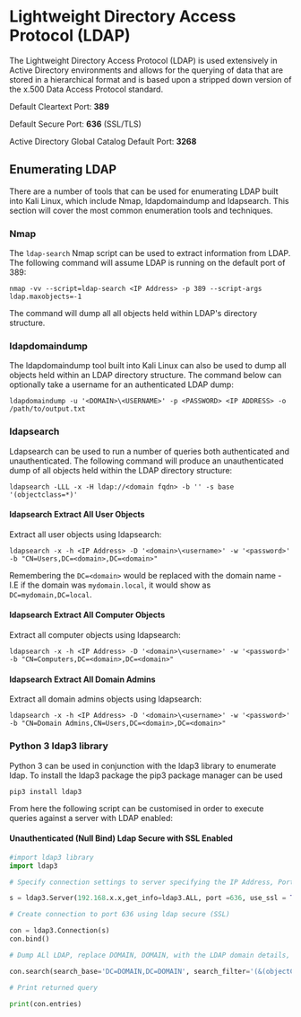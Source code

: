 # Lightweight Directory Access Protocol (LDAP)

The Lightweight Directory Access Protocol (LDAP) is used extensively in Active Directory environments and allows for the querying of data that are stored in a hierarchical format and is based upon a stripped down version of the x.500 Data Access Protocol standard.

Default Cleartext Port: **389**

Default Secure Port: **636** (SSL/TLS)

Active Directory Global Catalog Default Port: **3268**

## Enumerating LDAP

There are a number of tools that can be used for enumerating LDAP built into Kali Linux, which include Nmap, ldapdomaindump and ldapsearch.  This section will cover the most common enumeration tools and techniques.

### Nmap

The `ldap-search` Nmap script can be used to extract information from LDAP. The following command will assume LDAP is running on the default port of 389:

`nmap -vv --script=ldap-search <IP Address> -p 389 --script-args ldap.maxobjects=-1`

The command will dump all all objects held within LDAP's directory structure.

### ldapdomaindump

The ldapdomaindump tool built into Kali Linux can also be used to dump all objects held within an LDAP directory structure.  The command below can optionally take a username for an authenticated LDAP dump:

`ldapdomaindump -u '<DOMAIN>\<USERNAME>' -p <PASSWORD> <IP ADDRESS> -o /path/to/output.txt`

### ldapsearch

Ldapsearch can be used to run a number of queries both authenticated and unauthenticated.  The following command will produce an unauthenticated dump of all objects held within the LDAP directory structure:

`ldapsearch -LLL -x -H ldap://<domain fqdn> -b '' -s base '(objectclass=*)'`

#### ldapsearch Extract All User Objects

Extract all user objects using ldapsearch:

`ldapsearch -x -h <IP Address> -D '<domain>\<username>' -w '<password>' -b "CN=Users,DC=<domain>,DC=<domain>"`

Remembering the `DC=<domain>` would be replaced with the domain name - I.E if the domain was `mydomain.local`, it would show as `DC=mydomain,DC=local`.

#### ldapsearch  Extract All Computer Objects

Extract all computer objects using ldapsearch:

`ldapsearch -x -h <IP Address> -D '<domain>\<username>' -w '<password>' -b "CN=Computers,DC=<domain>,DC=<domain>"`

#### ldapsearch Extract All Domain Admins

Extract all domain admins objects using ldapsearch:

`ldapsearch -x -h <IP Address> -D '<domain>\<username>' -w '<password>' -b "CN=Domain Admins,CN=Users,DC=<domain>,DC=<domain>"`


### Python 3 ldap3 library

Python 3 can be used in conjunction with the ldap3 library to enumerate ldap.  To install the ldap3 package the pip3 package manager can be used

`pip3 install ldap3`

From here the following script can be customised in order to execute queries against a server with LDAP enabled:

#### Unauthenticated (Null Bind) Ldap Secure with SSL Enabled

```python
#import ldap3 library
import ldap3

# Specify connection settings to server specifying the IP Address, Port and whether or not SSL is required

s = ldap3.Server(192.168.x.x,get_info=ldap3.ALL, port =636, use_ssl = True)

# Create connection to port 636 using ldap secure (SSL)

con = ldap3.Connection(s)
con.bind()

# Dump ALl LDAP, replace DOMAIN, DOMAIN, with the LDAP domain details, if the domain was mydomain.local, it would be DC=mydomain,DC=local

con.search(search_base='DC=DOMAIN,DC=DOMAIN', search_filter='(&(objectClass=*))', search_scope='*')

# Print returned query

print(con.entries)

```
